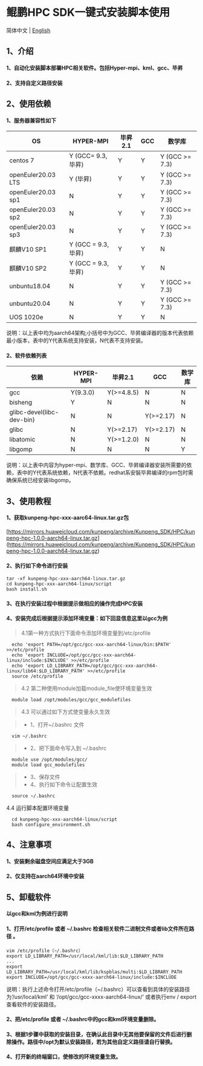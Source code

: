 # **鲲鹏HPC SDK一键式安装脚本使用**

简体中文 | [English](README_en.md)

## 1、介绍

#### 1、自动化安装脚本部署HPC相关软件。包括Hyper-mpi、kml、gcc、毕昇

#### 2、支持自定义路径安装


## 2、使用依赖

#### 1、服务器兼容性如下

| OS  | HYPER-MPI  | 毕昇2.1 | GCC  | 数学库   |  
|----| ----  | ---- | ---- | ----  |
| centos 7  | Y (GCC= 9.3,毕昇) | Y | Y | Y (GCC >= 7.3) |
| openEuler20.03 LTS  | Y (毕昇) | Y | Y | Y (GCC >= 7.3) |
| openEuler20.03 sp1  | N | Y | Y | Y (GCC >= 7.3) |
| openEuler20.03 sp2  | N | Y | Y | Y (GCC >= 7.3) |
| openEuler20.03 sp3  | N | Y | Y | Y (GCC >= 7.3) |
| 麒麟V10 SP1  | Y (GCC = 9.3,毕昇) | Y | Y | N  |
| 麒麟V10 SP2  | Y (GCC = 9.3,毕昇) | Y | Y | N  |
| unbuntu18.04  | N | Y | Y | Y (GCC >= 7.3)| 
| unbuntu20.04  | N | Y | Y | Y (GCC >= 7.3) |
| UOS 1020e | N | Y | Y | N  |  

说明：以上表中均为aarch64架构;小括号中为GCC、毕昇编译器的版本代表依赖最小版本，表中的Y代表系统支持安装，N代表不支持安装。

#### 2、软件依赖列表


|  依赖  | HYPER-MPI  | 毕昇2.1 | GCC  | 数学库   |  
|  ---- | ----  | ---- | ---- | ----  |
| gcc  | Y(9.3.0) | Y(>=4.8.5)| N | N |
| bisheng  | Y | N | N | N  |
| glibc-devel(libc-dev-bin) | N  | N | Y(>=2.17) | N  |
| glibc  | N | Y(>=2.17)| Y(>=2.17) | N  |
| libatomic  | N | Y(>=1.2.0) | N | N  |  
| libgomp  | N | N | N | Y  |  

说明：以上表中内容为hyper-mpi、数学库、GCC、毕昇编译器安装所需要的依赖，表中的Y代表系统依赖，N代表不依赖。redhat系安裝毕昇编译的rpm包时需确保系统已经安装libgomp。

## 3、使用教程

####  1、获取kunpeng-hpc-xxx-aarc64-linux.tar.gz包  
[https://mirrors.huaweicloud.com/kunpeng/archive/Kunpeng_SDK/HPC/kunpeng-hpc-1.0.0-aarch64-linux.tar.gz]
(https://mirrors.huaweicloud.com/kunpeng/archive/Kunpeng_SDK/HPC/kunpeng-hpc-1.0.0-aarch64-linux.tar.gz)
####  2、执行如下命令进行安装
```
tar -xf kunpeng-hpc-xxx-aarch64-linux.tar.gz
cd kunpeng-hpc-xxx-aarch64-linux/script
bash install.sh
```
#### 3、在执行安装过程中根据提示做相应的操作完成HPC安装  
#### 4、安装完成后根据提示添加环境变量：如下回显信息这里以gcc为例

> 4.1第一种方式执行下面命令添加环境变量到/etc/profile
```
  echo 'export PATH=/opt/gcc/gcc-xxx-aarch64-linux/bin:$PATH' >>/etc/profile
  echo 'export INCLUDE=/opt/gcc/gcc-xxx-aarch64-linux/include:$INCLUDE' >>/etc/profile
  echo 'export LD_LIBRARY_PATH=/opt/gcc/gcc-xxx-aarch64-linux/lib64:$LD_LIBRARY_PATH' >>/etc/profile
  source /etc/profile
```
> 4.2 第二种使用module加载module_file使环境变量生效
```
  module load /opt/modules/gcc/gcc_modulefiles
```
> 4.3 可以通过如下方式使变量永久生效  

> * 1、打开~/.bashrc 文件
```
  vim ~/.bashrc  
```
> * 2、把下面命令写入到 ~/.bashrc 
```
  module use /opt/modules/gcc/
  module load gcc_modulefiles
```
> * 3、保存文件  
> * 4、执行如下命令让配置生效 
```
  source ~/.bashrc
```
4.4 运行脚本配置环境变量
```
  cd kunpeng-hpc-xxx-aarch64-linux/script
  bash configure_environment.sh
```

## 4、注意事项

#### 1、安装剩余磁盘空间应满足大于3GB
#### 2、仅支持在aarch64环境中安装

## 5、卸载软件
#### 以gcc和kml为例进行说明
#### 1、打开/etc/profile 或者 ~/.bashrc 检查相关软件二进制文件或者lib文件所在路径 。
```
vim /etc/profile（~/.bashrc）
export LD_LIBRARY_PATH=/usr/local/kml/lib:$LD_LIBRARY_PATH
...
export LD_LIBRARY_PATH=/usr/local/kml/lib/kspblas/multi:$LD_LIBRARY_PATH
export INCLUDE=/opt/gcc/gcc-xxxx-aarch64-linux/include:$INCLUDE
```

说明：执行上述命令打开/etc/profile（~/.bashrc）可以查看到具体的安装路径为‘/usr/local/kml’ 和 ‘/opt/gcc/gcc-xxxx-aarch64-linux/’
或者执行env / export 查看软件的安装路径。

#### 2、把/etc/profile 或者 ~/.bashrc中的gcc和kml环境变量删除。
#### 3、根据1步骤中获取的安装目录，在确认此目录中无其他要保留的文件后进行删除操作。路径中/opt为默认安装路径，若为其他自定义路径请自行替换。
#### 4、打开新的终端窗口，使修改的环境变量生效。
